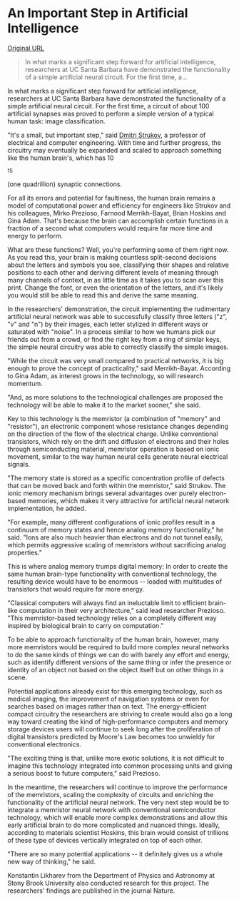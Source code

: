 # An Important Step in Artificial Intelligence

[Original URL](http://www.news.ucsb.edu/2015/015416/artificial-brain-important-step)

> In what marks a significant step forward for artificial intelligence, researchers at UC Santa Barbara have demonstrated the functionality of a simple artificial neural circuit. For the first time, a...

In what marks a significant step forward for artificial intelligence, researchers at UC Santa Barbara have demonstrated the functionality of a simple artificial neural circuit. For the first time, a circuit of about 100 artificial synapses was proved to perform a simple version of a typical human task: image classification.

"It's a small, but important step," said [Dmitri Strukov](http://www.ece.ucsb.edu/~strukov/), a professor of electrical and computer engineering. With time and further progress, the circuitry may eventually be expanded and scaled to approach something like the human brain's, which has 10

<sup>15</sup>

 (one quadrillion) synaptic connections.

For all its errors and potential for faultiness, the human brain remains a model of computational power and efficiency for engineers like Strukov and his colleagues, Mirko Prezioso, Farnood Merrikh-Bayat, Brian Hoskins and Gina Adam. That's because the brain can accomplish certain functions in a fraction of a second what computers would require far more time and energy to perform.

What are these functions? Well, you're performing some of them right now. As you read this, your brain is making countless split-second decisions about the letters and symbols you see, classifying their shapes and relative positions to each other and deriving different levels of meaning through many channels of context, in as little time as it takes you to scan over this print. Change the font, or even the orientation of the letters, and it's likely you would still be able to read this and derive the same meaning.

In the researchers' demonstration, the circuit implementing the rudimentary artificial neural network was able to successfully classify three letters ("z", "v" and "n") by their images, each letter stylized in different ways or saturated with "noise". In a process similar to how we humans pick our friends out from a crowd, or find the right key from a ring of similar keys, the simple neural circuitry was able to correctly classify the simple images.

"While the circuit was very small compared to practical networks, it is big enough to prove the concept of practicality," said Merrikh-Bayat. According to Gina Adam, as interest grows in the technology, so will research momentum.

"And, as more solutions to the technological challenges are proposed the technology will be able to make it to the market sooner," she said.

Key to this technology is the memristor (a combination of "memory" and "resistor"), an electronic component whose resistance changes depending on the direction of the flow of the electrical charge. Unlike conventional transistors, which rely on the drift and diffusion of electrons and their holes through semiconducting material, memristor operation is based on ionic movement, similar to the way human neural cells generate neural electrical signals.

"The memory state is stored as a specific concentration profile of defects that can be moved back and forth within the memristor," said Strukov. The ionic memory mechanism brings several advantages over purely electron-based memories, which makes it very attractive for artificial neural network implementation, he added.

"For example, many different configurations of ionic profiles result in a continuum of memory states and hence analog memory functionality," he said. "Ions are also much heavier than electrons and do not tunnel easily, which permits aggressive scaling of memristors without sacrificing analog properties."

This is where analog memory trumps digital memory: In order to create the same human brain-type functionality with conventional technology, the resulting device would have to be enormous -- loaded with multitudes of transistors that would require far more energy.

"Classical computers will always find an ineluctable limit to efficient brain-like computation in their very architecture," said lead researcher Prezioso. "This memristor-based technology relies on a completely different way inspired by biological brain to carry on computation."

To be able to approach functionality of the human brain, however, many more memristors would be required to build more complex neural networks to do the same kinds of things we can do with barely any effort and energy, such as identify different versions of the same thing or infer the presence or identity of an object not based on the object itself but on other things in a scene.

Potential applications already exist for this emerging technology, such as medical imaging, the improvement of navigation systems or even for searches based on images rather than on text. The energy-efficient compact circuitry the researchers are striving to create would also go a long way toward creating the kind of high-performance computers and memory storage devices users will continue to seek long after the proliferation of digital transistors predicted by Moore's Law becomes too unwieldy for conventional electronics.

"The exciting thing is that, unlike more exotic solutions, it is not difficult to imagine this technology integrated into common processing units and giving a serious boost to future computers," said Prezioso.

In the meantime, the researchers will continue to improve the performance of the memristors, scaling the complexity of circuits and enriching the functionality of the artificial neural network. The very next step would be to integrate a memristor neural network with conventional semiconductor technology, which will enable more complex demonstrations and allow this early artificial brain to do more complicated and nuanced things. Ideally, according to materials scientist Hoskins, this brain would consist of trillions of these type of devices vertically integrated on top of each other.

"There are so many potential applications -- it definitely gives us a whole new way of thinking," he said.

Konstantin Likharev from the Department of Physics and Astronomy at Stony Brook University also conducted research for this project. The researchers' findings are published in the journal Nature.
